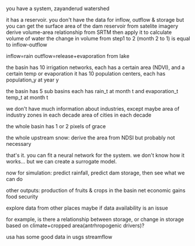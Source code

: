 you have a system, zayanderud watershed

it has a reservoir. you don't have the data for inflow, outflow & storage
but you can get the surface area of the dam reservoir from satelite imagery
derive volume-area relationship from SRTM then apply it to calculate volume of water
the change in volume from step1 to 2 (month 2 to 1) is equal to inflow-outflow

inflow=rain
outflow=release+evaporation from lake

the basin has 10 irrigation networks, each has a certain area (NDVI), and a certain temp or evaporation
it has 10 population centers, each has population_y at year y

the basin has 5 sub basins
each has rain_t at month t
and evaporation_t temp_t at month t

we don't have much information about industries, except maybe area of industry zones in each decade
area of cities in each decade 

the whole basin has 1 or 2 pixels of grace

the whole upstream snow: derive the area from NDSI but probably not necessary

that's it. you can fit a neural network for the system. we don't know how it works... but we can create a surrogate model. 

now for simulation: 
predict rainfall, predict dam storage, then see what we can do

other outputs: production of fruits & crops in the basin
net economic gains 
food security


explore data from other places maybe if data availability is an issue

for example, is there a relationship between storage, or change in storage
based on climate+cropped area(antrhropogenic drivers)?

usa has some good data in usgs streamflow 
